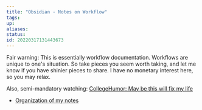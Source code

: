 ```yaml
---
title: "Obsidian - Notes on Workflow"
tags:
up:
aliases:
status:
id: 20220317131443673
---
```




Fair warning: This is essentially workflow documentation. Workflows are unique to one's situation. So take pieces you seem worth taking, and let me know if you have shinier pieces to share. I have no monetary interest here, so you may relax.

Also, semi-mandatory watching: [CollegeHumor: May be this will fix my life][1]

- [Organization of my notes](/posts/note-taking_-_organization_of_the_zeroth_folder)

[1]: https://www.youtube.com/watch?v=9Lnrj1jZG7I
